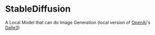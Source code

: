 # StableDiffusion

A Local Model that can do Image Generation (local version of [OpenAi](OpenAI.md)'s [Dalle3](Dalle3.md))